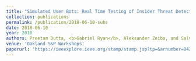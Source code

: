 ```yaml
---
title: "Simulated User Bots: Real Time Testing of Insider Threat Detection Systems"
collection: publications
permalink: /publication/2018-06-10-subs
date: 2018-06-10
year: 2018
authors: Preetam Dutta, <b>Gabriel Ryan</b>, Aleksander Zeiba, and Salvatore Stolfo
venue: 'Oakland S&P Workshops'
paperurl: 'https://ieeexplore.ieee.org/stamp/stamp.jsp?tp=&arnumber=8424654'
---
```

